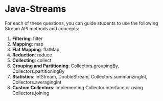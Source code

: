 # Java-Streams


For each of these questions, you can guide students to use the following Stream API methods and concepts:

1. **Filtering**: filter
2. **Mapping**: map
3. **Flat Mapping**: flatMap
4. **Reduction**: reduce
5. **Collecting**: collect
6. **Grouping and Partitioning**: Collectors.groupingBy, Collectors.partitioningBy
7. **Statistics**: IntStream, DoubleStream, Collectors.summarizingInt, Collectors.averagingInt
8. **Custom Collectors**: Implementing Collector interface or using Collectors.joining
